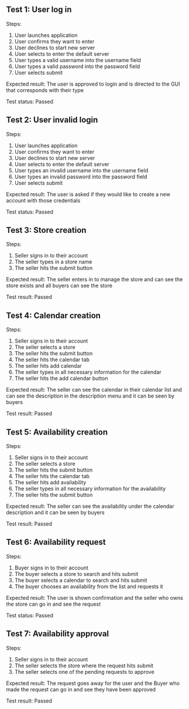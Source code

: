 ## Test 1: User log in

Steps:
1. User launches application
2. User confirms they want to enter
3. User declines to start new server
4. User selects to enter the default server
5. User types a valid username into the username field
6. User types a valid password into the password field
7. User selects submit

Expected result: The user is approved to login and is directed to the GUI that corresponds with their type

Test status: Passed

## Test 2: User invalid login

Steps:
1. User launches application
2. User confirms they want to enter
3. User declines to start new server
4. User selects to enter the default server
5. User types an invalid username into the username field
6. User types an invalid password into the password field
7. User selects submit

Expected result: The user is asked if they would like to create a new account with those credentials

Test status: Passed

## Test 3: Store creation

Steps:
1. Seller signs in to their account
2. The seller types in a store name
3. The seller hits the submit button

Expected result: The seller enters in to manage the store and can see the store exists and all buyers can see the store

Test result: Passed

## Test 4: Calendar creation

Steps:
1. Seller signs in to their account
2. The seller selects a store
3. The seller hits the submit button
4. The seller hits the calendar tab
5. The seller hits add calendar
6. The seller types in all necessary information for the calendar
7. The seller hits the add calendar button

Expected result: The seller can see the calendar in their calendar list and can see the description in the description menu and it can be seen by buyers

Test result: Passed

## Test 5: Availability creation

Steps:
1. Seller signs in to their account
2. The seller selects a store
3. The seller hits the submit button
4. The seller hits the calendar tab
5. The seller hits add availability
6. The seller types in all necessary information for the availability
7. The seller hits the submit button

Expected result: The seller can see the availability under the calendar description and it can be seen by buyers

Test result: Passed

## Test 6: Availability request

Steps:
1. Buyer signs in to their account
2. The buyer selects a store to search and hits submit
3. The buyer selects a calendar to search and hits submit
4. The buyer chooses an availability from the list and requests it

Expected result: The user is shown confirmation and the seller who owns the store can go in and see the request

Test status: Passed

## Test 7: Availability approval

Steps:
1. Seller signs in to their account
2. The seller selects the store where the request hits submit
3. The seller selects one of the pending requests to approve

Expected result: The request goes away for the user and the Buyer who made the request can go in and see they have been approved

Test result: Passed
